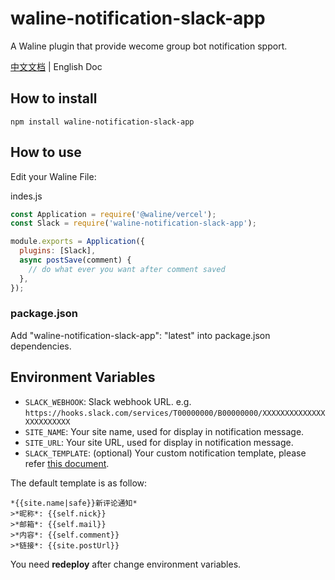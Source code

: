 # waline-notification-slack-app

A Waline plugin that provide wecome group bot notification spport.

[中文文档](./README_CN.md) | English Doc

## How to install
```shell
npm install waline-notification-slack-app
```

## How to use

Edit your Waline File:

indes.js
```js
const Application = require('@waline/vercel');
const Slack = require('waline-notification-slack-app');

module.exports = Application({
  plugins: [Slack],
  async postSave(comment) {
    // do what ever you want after comment saved
  },
});
```

### package.json
Add "waline-notification-slack-app": "latest" into package.json dependencies.


## Environment Variables

- `SLACK_WEBHOOK`: Slack webhook URL. e.g. `https://hooks.slack.com/services/T00000000/B00000000/XXXXXXXXXXXXXXXXXXXXXXXX`
- `SITE_NAME`: Your site name, used for display in notification message.
- `SITE_URL`: Your site URL, used for display in notification message.
- `SLACK_TEMPLATE`: (optional) Your custom notification template, please refer [this document](https://waline.js.org/en/guide/features/notification.html#notification-template).

The default template is as follow:
```shell
*{{site.name|safe}}新评论通知*
>*昵称*: {{self.nick}}
>*邮箱*: {{self.mail}}
>*内容*: {{self.comment}}
>*链接*: {{site.postUrl}}
```

You need **redeploy** after change environment variables.
